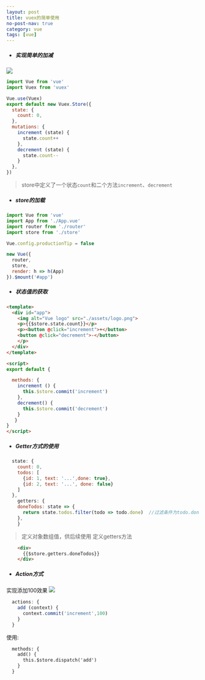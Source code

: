 ```yaml
---
layout: post
title: vuex的简单使用
no-post-nav: true
category: vue
tags: [vue] 
---
```

* <h5>实现简单的加减</h5>
![](https://love-mh-forever.github.io/assets/images/2018/vue/vue-router2-1.png)


``` js
import Vue from 'vue'
import Vuex from 'vuex'

Vue.use(Vuex)
export default new Vuex.Store({
  state: {
    count: 0,
  },
  mutations: {
    increment (state) {
      state.count++
    },
    decrement (state) {
      state.count--
    }
  },
})
```

> store中定义了一个状态`count`和二个方法`increment`、`decrement`

* <h5>store的加载</h5>

``` js
import Vue from 'vue'
import App from './App.vue'
import router from './router'
import store from './store'

Vue.config.productionTip = false

new Vue({
  router,
  store,
  render: h => h(App)
}).$mount('#app')
```

* <h5>状态值的获取</h5>

``` html
<template>
  <div id="app">
    <img alt="Vue logo" src="./assets/logo.png">
    <p>{{$store.state.count}}</p>
    <p><button @click="increment">+</button>
    <button @click="decrement">-</button>
    </p>
  </div>
</template>

<script>
export default {

  methods: {
    increment () {
      this.$store.commit('increment')
    },
    decrement() {
      this.$store.commit('decrement')
    }
   }
}
</script>
```

* <h5>Getter方式的使用</h5>



``` js
  state: {
    count: 0,
    todos: [
      {id: 1, text: '...',done: true},
      {id: 2, text: '...', done: false}
    ]
  },
    getters: {
    doneTodos: state => {
      return state.todos.filter(todo => todo.done)  //过滤条件为todo.done
    },
    }
```

> 定义对象数组值，供后续使用
> 定义getters方法

``` html
    <div>
      {{$store.getters.doneTodos}}
    </div>
```

* <h5>Action方式</h5>
实现添加100效果
![](https://love-mh-forever.github.io/assets/images/2018/vue/vue-router2-2.png)

``` js
  actions: {
    add (context) {
      context.commit('increment',100)
    }
  }
```

使用:
``` html
  methods: {
    add() {
      this.$store.dispatch('add')
    }
  }
```

